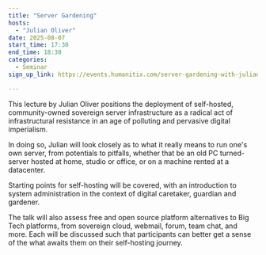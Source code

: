 ```yaml
---
title: "Server Gardening"
hosts:
  - "Julian Oliver"
date: 2025-08-07
start_time: 17:30
end_time: 18:30
categories:
  - Seminar
sign_up_link: https://events.humanitix.com/server-gardening-with-julian-oliver/tickets

---
```


This lecture by Julian Oliver positions the deployment of self-hosted,
community-owned sovereign server infrastructure as a radical act of
infrastructural resistance in an age of polluting and pervasive digital
imperialism.

In doing so, Julian will look closely as to what it really means to run one's
own server, from potentials to pitfalls, whether that be an old PC
turned-server hosted at home, studio or office, or on a machine rented at a
datacenter.

Starting points for self-hosting will be covered, with an introduction to
system administration in the context of digital caretaker, guardian and
gardener. 

The talk will also assess free and open source platform alternatives to Big
Tech platforms, from sovereign cloud, webmail, forum, team chat, and more.
Each will be discussed such that participants can better get a sense of the
what awaits them on their self-hosting journey.
